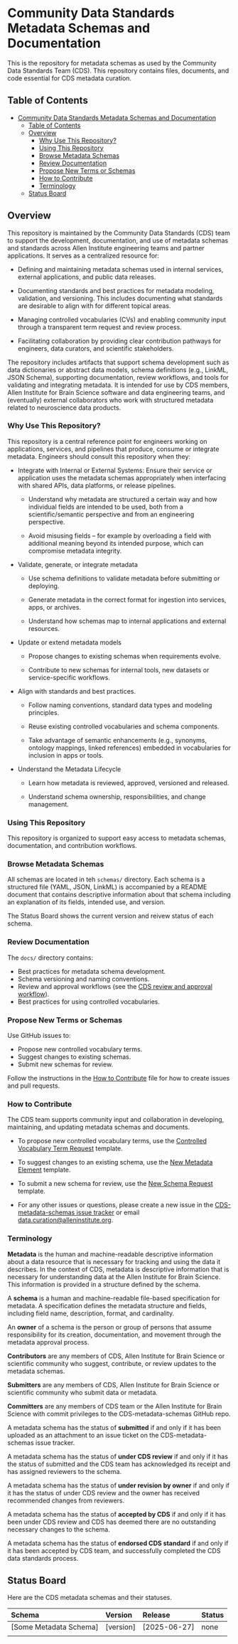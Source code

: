 # Community Data Standards Metadata Schemas and Documentation

This is the repository for metadata schemas as used by the Community Data Standards Team (CDS). This repository contains files, documents, and code essential for CDS metadata curation.

## Table of Contents

- [Community Data Standards Metadata Schemas and Documentation](#community-data-standards-metadata-schemas-and-documentation)
  - [Table of Contents](#table-of-contents)
  - [Overview](#overview)
    - [Why Use This Repository?](#why-use-this-repository)
    - [Using This Repository](#using-this-repository)
    - [Browse Metadata Schemas](#browse-metadata-schemas)
    - [Review Documentation](#review-documentation)
    - [Propose New Terms or Schemas](#propose-new-terms-or-schemas)
    - [How to Contribute](#how-to-contribute)
    - [Terminology](#terminology)
  - [Status Board](#status-board)

## Overview

This repository is maintained by the Community Data Standards (CDS) team to support the development, documentation, and use of metadata schemas and standards across Allen Institute engineering teams and partner applications. It serves as a centralized resource for:
  
- Defining and maintaining metadata schemas used in internal services, external applications, and public data releases.
  
- Documenting standards and best practices for metadata modeling, validation, and versioning. This includes documenting what standards are desirable to align with for different topical areas.
  
- Managing controlled vocabularies (CVs) and enabling community input through a transparent term request and review process.
  
- Facilitating collaboration by providing clear contribution pathways for engineers, data curators, and scientific stakeholders.

The repository includes artifacts that support schema development such as data dictionaries or abstract data models, schema definitions (e.g., LinkML, JSON Schema), supporting documentation, review workflows, and tools for validating and integrating metadata. It is intended for use by CDS members, Allen Institute for Brain Science software and data engineering teams, and (eventually) external collaborators who work with structured metadata related to neuroscience data products.

### Why Use This Repository?

This repository is a central reference point for engineers working on applications, services, and pipelines that produce, consume or integrate metadata. Engineers should consult this repository when they:
  
- Integrate with Internal or External Systems:  Ensure their service or application uses the metadata schemas appropriately when interfacing with shared APIs, data platforms, or release pipelines.  

  - Understand why metadata are structured a certain way and how individual fields are intended to be used, both from a scientific/semantic perspective and from an engineering perspective.

  - Avoid misusing fields – for example by overloading a field with additional meaning beyond its intended purpose, which can compromise metadata integrity.
  
- Validate, generate, or integrate metadata

  - Use schema definitions to validate metadata before submitting or deploying.

  - Generate metadata in the correct format for ingestion into services, apps, or archives.

  - Understand how schemas map to internal applications and external resources.
  
- Update or extend metadata models

  - Propose changes to existing schemas when requirements evolve.

  - Contribute to new schemas for internal tools, new datasets or service-specific workflows.
  
- Align with standards and best practices.

  - Follow naming conventions, standard data types and modeling principles.

  - Reuse existing controlled vocabularies and schema components.

  - Take advantage of semantic enhancements (e.g., synonyms, ontology mappings, linked references) embedded in vocabularies for inclusion in apps or tools.
  
- Understand the Metadata Lifecycle

  - Learn how metadata is reviewed, approved, versioned and released.

  - Understand schema ownership, responsibilities, and change management.

### Using This Repository

This repository is organized to support easy access to metadata schemas, documentation, and contribution workflows.  

### Browse Metadata Schemas

All schemas are located in teh `schemas/` directory. Each schema is a structured file (YAML, JSON, LinkML) is accompanied by a README document that contains descriptive information about that schema including an explanation of its fields, intended use, and version.

The Status Board shows the current version and reivew status of each schema.

### Review Documentation

The `docs/` directory contains:

- Best practices for metadata schema development.
- Schema versioning and naming conventions.
- Review and approval workflows (see the [CDS review and approval workflow](https://alleninstitute.atlassian.net/wiki/x/E4DNJw)).
- Best practices for using controlled vocabularies.

### Propose New Terms or Schemas

Use GitHub issues to:

- Propose new controlled vocabulary terms.
- Suggest changes to existing schemas.
- Submit new schemas for review.

Follow the instructions in the [How to Contribute](https://github.com/AllenInstitute/CDS-metadata-schemas/blob/300725patch1/README.md#L71) file for how to create issues and pull requests.

### How to Contribute

The CDS team supports community input and collaboration in developing, maintaining, and updating metadata schemas and documents.

- To propose new controlled vocabulary terms, use the [Controlled Vocabulary Term Request](https://github.com/AllenInstitute/CDS-metadata-schemas/issues) template.

- To suggest changes to an existing schema, use the [New Metadata Element](https://github.com/AllenInstitute/CDS-metadata-schemas/issues) template.

- To submit a new schema for review, use the [New Schema Request](https://github.com/AllenInstitute/CDS-metadata-schemas/issues) template.

- For any other issues or questions, please create a new issue in the [CDS-metadata-schemas issue tracker](https://github.com/AllenInstitute/CDS-metadata-schemas/issues/new) or email [data.curation@alleninstitute.org](data.curation@alleninstitute.org).

### Terminology

**Metadata** is the human and machine-readable descriptive information about a data resource that is necessary for tracking and using the data it describes. In the context of CDS, metadata is descriptive information that is necessary for understanding data at the Allen Institute for Brain Science. This information is provided in a structure defined by the schema.

A **schema** is a human and machine-readable file-based specification for metadata. A specification defines the metadata structure and fields, including field name, description, format, and cardinality.

An **owner** of a schema is the person or group of persons that assume responsibility for its creation, documentation, and movement through the metadata approval process.

**Contributors** are any members of CDS, Allen Institute for Brain Science or scientific community who suggest, contribute, or review updates to the metadata schemas.

**Submitters** are any members of CDS, Allen Institute for Brain Science or scientific community who submit data or metadata.

**Committers** are any members of CDS team or the Allen Institute for Brain Science with commit privileges to the CDS-metadata-schemas GitHub repo.

A metadata schema has the status of **submitted** if and only if it has been uploaded as an attachment to an issue ticket on the CDS-metadata-schemas issue tracker.

A metadata schema has the status of **under CDS review** if and only if it has the status of submitted and the CDS team has acknowledged its receipt and has assigned reviewers to the schema.

A metadata schema has the status of **under revision by owner** if and only if it has the status of under CDS review and the owner has received recommended changes from reviewers.

A metadata schema has the status of **accepted by CDS** if and only if it has been under CDS review and CDS has deemed there are no outstanding necessary changes to the schema.

A metadata schema has the status of **endorsed CDS standard** if and only if it has been accepted by CDS team, and successfully completed the CDS data standards process.

## Status Board

Here are the CDS metadata schemas and their statuses.

| Schema | Version | Release | Status |
|:--|:--|:--|:--|
| [Some Metadata Schema] | [version] |  [2025-06-27] | none |
| | | | |
